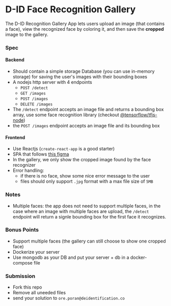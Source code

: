 # D-ID Face Recognition Gallery
The D-ID Recognition Gallery App lets users upload an image (that contains a face), view the recognized face by coloring it, and then save the **cropped** image to the gallery.

### Spec

#### Backend
* Should contain a simple storage Database (you can use in-memory storage) for saving the user's images with their bounding boxes
* A nodejs http server with 4 endpoints
    - `POST /detect`
    - `GET /images`
    - `POST /images`
    - `DELETE /images`
* The `/detect` endpoint accepts an image file and returns a bounding box array, use some face recognition library (checkout [@tensorflow/tfjs-node](@tensorflow/tfjs-node))
* the `POST /images` endpoint accepts an image file and its bounding box
#### Frontend
* Use Reactjs (`create-react-app` is a good starter)
* SPA that follows [this figma](https://www.figma.com/file/XeFkEaGnk30P96om1217P7/Face-Recognition-Gallery-App?node-id=0%3A1)
* In the gallery, we only show the cropped image found by the face recognizer
* Error handling: 
    - if there is no face, show some nice error message to the user
    - files should only support `.jpg` format with a max file size of `5MB`


### Notes
* Multiple faces: the app does not need to support multiple faces, in the case where an image with multiple faces are upload, the `/detect` endpoint will return a signle bounding box for the first face it recognizes.


### Bonus Points
* Support multiple faces (the gallery can still choose to show one cropped face)
* Dockerize your server
* Use mongodb as your DB and put your server + db in a docker-compose file

### Submission
- Fork this repo 
- Remove all uneeded files
- send your solution to `ore.poran@deidentification.co`